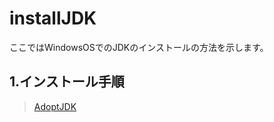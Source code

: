 # installJDK

ここではWindowsOSでのJDKのインストールの方法を示します。

## 1.インストール手順

> [AdoptJDK](https://adoptopenjdk.net/)
